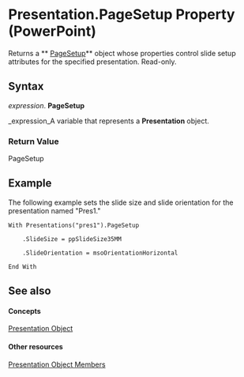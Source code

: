 
# Presentation.PageSetup Property (PowerPoint)

Returns a  ** [PageSetup](aed5649c-59d7-08d2-0a01-3385e5a9b5ff.md)** object whose properties control slide setup attributes for the specified presentation. Read-only.


## Syntax

 _expression_. **PageSetup**

 _expression_A variable that represents a  **Presentation** object.


### Return Value

PageSetup


## Example

The following example sets the slide size and slide orientation for the presentation named "Pres1."


```
With Presentations("pres1").PageSetup

    .SlideSize = ppSlideSize35MM

    .SlideOrientation = msoOrientationHorizontal

End With
```


## See also


#### Concepts


 [Presentation Object](ec75cf52-69f8-d35b-0a26-4a8da8a9683f.md)
#### Other resources


 [Presentation Object Members](b3538c7e-5fd9-d34d-ab5c-0105dbd516d0.md)
